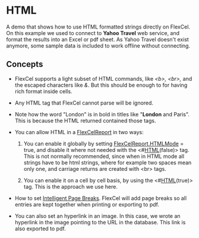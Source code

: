 # HTML

A demo that shows how to use HTML formatted strings directly on FlexCel.
On this example we used to connect to **Yahoo Travel** web service, and
format the results into an Excel or pdf sheet. As Yahoo Travel doesn't exist anymore, 
some sample data is included to work offline without connecting.

## Concepts

- FlexCel supports a light subset of HTML commands, like *\<b\>,
  \<br\>,* and the escaped characters like *&amp;*. But this should
  be enough to for having rich format inside cells.

- Any HTML tag that FlexCel cannot parse will be ignored.

- Note how the word \"London\" is in bold in titles like \"**London**
  and Paris\". This is because the HTML returned contained
  those tags.

- You can allow HTML in a [FlexCelReport](https://doc.tmssoftware.com/flexcel/net/api/FlexCel.Report/FlexCelReport/index.html) in two ways:

   1. You can enable it globally by setting [FlexCelReport.HTMLMode](https://doc.tmssoftware.com/flexcel/net/api/FlexCel.Report/FlexCelReport/HTMLMode.html) =
   true, and disable it where not needed with the \<\#[HTML](https://doc.tmssoftware.com/flexcel/net/guides/reports-tag-reference.html#html)(false)\>
   tag. This is not normally recommended, since when in HTML mode all
   strings have to be html strings, where for example two spaces mean
   only one, and carriage returns are created with \<br\> tags.

   2. You can enable it on a cell by cell basis, by using the
   \<\#[HTML](https://doc.tmssoftware.com/flexcel/net/guides/reports-tag-reference.html#html)(true)\> tag. This is the approach we use here.

- How to set [Intelligent Page Breaks](https://doc.tmssoftware.com/flexcel/net/guides/reports-designer-guide.html#intelligent-page-breaks). FlexCel will add page breaks so
  all entries are kept together when printing or exporting to pdf.

- You can also set an hyperlink in an image. In this case, we wrote an
  hyperlink in the image pointing to the URL in the database. This
  link is also exported to pdf.

